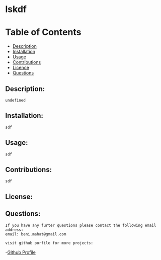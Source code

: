 
# lskdf

# Table of Contents
- [Description](#description)
- [Installation](#installation)
- [Usage](#usage)
- [Contributions](#contributions)
- [Licence](#licence)
- [Questions](#questions)

## Description: 
    undefined
## Installation:
    sdf
## Usage:
    sdf
## Contributions:
    sdf
## License:
    
## Questions:
    If you have any furter questions please contact the following email address:
    email: beni.mahat@gmail.com

    visit github porfile for more projects:
-[Github Profile](https://www.github.com/benimahat1291)
    
    